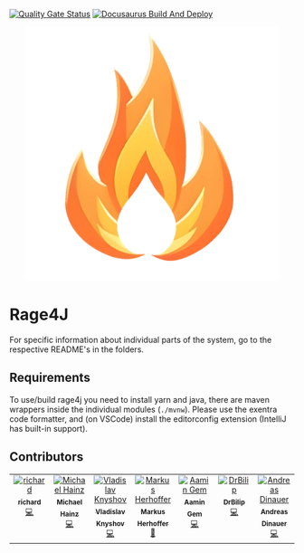 [![Quality Gate Status](https://sonarcloud.io/api/project_badges/measure?project=explore-de_rage4j&metric=alert_status)](https://sonarcloud.io/summary/new_code?id=explore-de_rage4j)
[![Docusaurus Build And Deploy](https://github.com/explore-de/rage4j/actions/workflows/docusaurus.yml/badge.svg)](https://github.com/explore-de/rage4j/actions/workflows/docusaurus.yml)

<div align="center">
    <img src="docusaurus/static/img/rage4j.png" alt="rage4j" width="450" height="450">
</div>

# Rage4J

For specific information about individual parts of the system,
go to the respective README's in the folders.

## Requirements

To use/build rage4j you need to install yarn and java,
there are maven wrappers inside the individual modules
(`./mvnw`). Please use the exentra code formatter, and
(on VSCode) install the editorconfig extension (IntelliJ has
built-in support).


## Contributors

<!-- ALL-CONTRIBUTORS-LIST:START - Do not remove or modify this section -->
<!-- prettier-ignore-start -->
<!-- markdownlint-disable -->
<table>
  <tbody>
    <tr>
      <td align="center" valign="top" width="14.28%"><a href="http://ris5266.github.io"><img src="https://avatars.githubusercontent.com/u/86254687?v=4?s=100" width="100px;" alt="richard"/><br /><sub><b>richard</b></sub></a><br /><a href="#code-ris5266" title="Code">💻</a></td>
      <td align="center" valign="top" width="14.28%"><a href="https://social.mymiggi.de/@miggi"><img src="https://avatars.githubusercontent.com/u/70092362?v=4?s=100" width="100px;" alt="Michael Hainz"/><br /><sub><b>Michael Hainz</b></sub></a><br /><a href="#code-MiggiV2" title="Code">💻</a></td>
      <td align="center" valign="top" width="14.28%"><a href="https://github.com/vladislavkn"><img src="https://avatars.githubusercontent.com/u/51641565?v=4?s=100" width="100px;" alt="Vladislav Knyshov"/><br /><sub><b>Vladislav Knyshov</b></sub></a><br /><a href="#code-vladislavkn" title="Code">💻</a></td>
      <td align="center" valign="top" width="14.28%"><a href="http://explore.de"><img src="https://avatars.githubusercontent.com/u/545499?v=4?s=100" width="100px;" alt="Markus Herhoffer"/><br /><sub><b>Markus Herhoffer</b></sub></a><br /><a href="#projectManagement-d135-1r43" title="Project Management">📆</a></td>
      <td align="center" valign="top" width="14.28%"><a href="https://github.com/babyygemperor"><img src="https://avatars.githubusercontent.com/u/25747019?v=4?s=100" width="100px;" alt="Aamin Gem"/><br /><sub><b>Aamin Gem</b></sub></a><br /><a href="#code-babyygemperor" title="Code">💻</a></td>
      <td align="center" valign="top" width="14.28%"><a href="https://github.com/vvilip"><img src="https://avatars.githubusercontent.com/u/115623345?v=4?s=100" width="100px;" alt="DrBilip"/><br /><sub><b>DrBilip</b></sub></a><br /><a href="#code-vvilip" title="Code">💻</a></td>
      <td align="center" valign="top" width="14.28%"><a href="https://github.com/Andy1734"><img src="https://avatars.githubusercontent.com/u/94300201?v=4?s=100" width="100px;" alt="Andreas Dinauer"/><br /><sub><b>Andreas Dinauer</b></sub></a><br /><a href="#code-Andy1734" title="Code">💻</a></td>
    </tr>
  </tbody>
</table>

<!-- markdownlint-restore -->
<!-- prettier-ignore-end -->

<!-- ALL-CONTRIBUTORS-LIST:END -->
